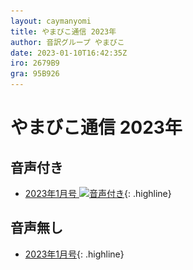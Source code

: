 ```yaml
---
layout: caymanyomi
title: やまびこ通信 2023年
author: 音訳グループ やまびこ
date: 2023-01-10T16:42:35Z
iro: 2679B9
gra: 95B926
---
```


# やまびこ通信 2023年

## 音声付き

- <a href="../2023/01.html">2023年1月号 <img src="media/Speaker_Icon_gray.png" srcset="media/Speaker_Icon_gray.svg" alt="音声付き" class="gyo" /></a>{: .highline}

## 音声無し

- <a href="../2023/01p.html">2023年1月号</a>{: .highline}
